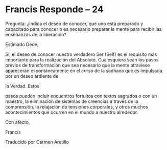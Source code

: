 # Francis Responde – 24

Pregunta: ¿Indica el deseo de conocer, que uno está preparado y capacitado para conocer o es necesario preparar la mente para recibir las enseñanzas de la liberación?

Estimado Dede,

Sí, el deseo de conocer nuestro verdadero Ser (Self) es el requisito más importante para la realización del Absoluto. Cualesquiera sean los pasos previos de transformación que sea necesario que la mente atraviese aparecerán espontáneamente en el curso de la sadhana que es impulsada por un deseo ardiente de

la Verdad. Estos

pasos pueden incluir encuentros fortuitos con textos sagrados o con un maestro, la eliminación de sistemas de creencias a través de la comprensión, la relajación de tensiones corporales, y otros muchos acontecimientos que ocurren en el mundo a nuestro alrededor.

Con afecto,

Francis

Traducido por Carmen Aretillo


